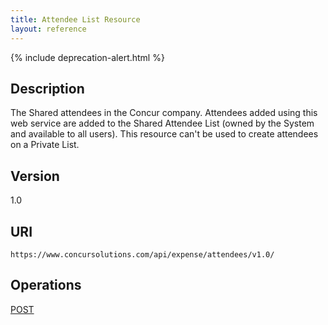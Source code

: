 ```yaml
---
title: Attendee List Resource
layout: reference
---
```


{% include deprecation-alert.html %}

## Description
The Shared attendees in the Concur company. Attendees added using this web service are added to the Shared Attendee List (owned by the System and available to all users). This resource can't be used to create attendees on a Private List.

## Version
1.0

## URI
`https://www.concursolutions.com/api/expense/attendees/v1.0/`

## Operations
[POST][2]



[2]: /api-reference/expense/attendees/v1.attendee-list-resource-post.html
